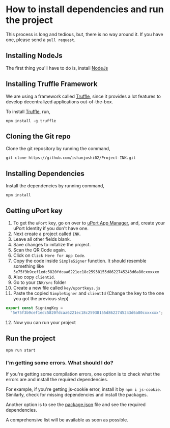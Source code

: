 # How to install dependencies and run the project

This process is long and tedious, but, there is no way around it. If you have one, please send a `pull request`.

## Installing NodeJs

The first thing you'll have to do is, install [NodeJs](https://nodejs.org/en/)

## Installing Truffle Framework

We are using a framework called [Truffle](https://truffleframework.com/), since it provides a lot features to develop decentralized applications out-of-the-box.

To install [Truffle](https://truffleframework.com/), run,

`npm install -g truffle`

## Cloning the Git repo

Clone the git repository by running the command,

`git clone https://github.com/ishanjoshi02/Project-INK.git`

## Installing Dependencies

Install the dependencies by running command,

`npm install`

## Getting uPort key

1. To get the `uPort` key, go on over to [uPort App Manager](https://appmanager.uport.me/), and, create your uPort Identity if you don't have one.
2. Next create a project called `INK`.
3. Leave all other fields blank.
4. Save changes to initalize the project.
5. Scan the QR Code again.
6. Click on `Click Here for App Code`.
7. Copy the code inside `SimpleSigner` function. It should resemble something like `5e75f3b9cef1edc5820fdcaa6221ec18c25938155d8622745243d6a80cxxxxxx`
8. Also copy `clientId`.
9. Go to your `INK/src` folder
10. Create a new file called `key/uportkeys.js`
11. Paste the copied `SimpleSigner` and `clientId` (Change the key to the one you got the previous step)

```javascript
export const SigningKey =
  "5e75f3b9cef1edc5820fdcaa6221ec18c25938155d8622745243d6a80cxxxxxx";
```

12. Now you can run your project

## Run the project

`npm run start`

### I'm getting some errors. What should I do?

If you're getting some compilation errors, one option is to check what the errors are and install the required dependencies.

For example, if you're getting js-cookie error, install it by `npm i js-cookie`. Similarly, check for missing dependencies and install the packages.

Another option is to see the [package.json](package.json) file and see the required dependencies.

A comprehensive list will be available as soon as possible.
